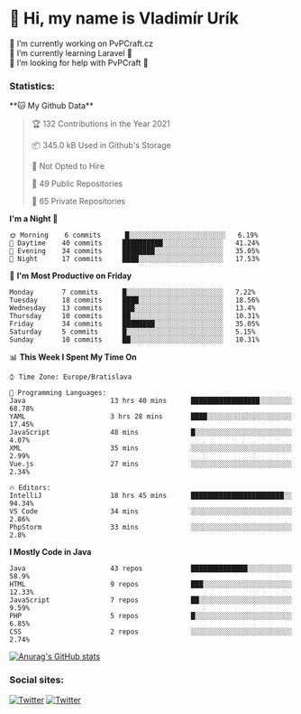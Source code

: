 <h1> 👋 Hi, my name is Vladimír Urík</h1>
<p>
 🔭 I’m currently working on PvPCraft.cz<br>
 🌱 I’m currently learning Laravel 💙<br>
 🤔 I’m looking for help with PvPCraft 💝<br>
</p>
<h3>Statistics:</h3>
<!--START_SECTION:waka-->
**🐱 My Github Data** 

> 🏆 132 Contributions in the Year 2021
 > 
> 📦 345.0 kB Used in Github's Storage 
 > 
> 🚫 Not Opted to Hire
 > 
> 📜 49 Public Repositories 
 > 
> 🔑 65 Private Repositories  
 > 
**I'm a Night 🦉** 

```text
🌞 Morning    6 commits      █░░░░░░░░░░░░░░░░░░░░░░░░   6.19% 
🌆 Daytime    40 commits     ██████████░░░░░░░░░░░░░░░   41.24% 
🌃 Evening    34 commits     ████████░░░░░░░░░░░░░░░░░   35.05% 
🌙 Night      17 commits     ████░░░░░░░░░░░░░░░░░░░░░   17.53%

```
📅 **I'm Most Productive on Friday** 

```text
Monday       7 commits      █░░░░░░░░░░░░░░░░░░░░░░░░   7.22% 
Tuesday      18 commits     ████░░░░░░░░░░░░░░░░░░░░░   18.56% 
Wednesday    13 commits     ███░░░░░░░░░░░░░░░░░░░░░░   13.4% 
Thursday     10 commits     ██░░░░░░░░░░░░░░░░░░░░░░░   10.31% 
Friday       34 commits     ████████░░░░░░░░░░░░░░░░░   35.05% 
Saturday     5 commits      █░░░░░░░░░░░░░░░░░░░░░░░░   5.15% 
Sunday       10 commits     ██░░░░░░░░░░░░░░░░░░░░░░░   10.31%

```


📊 **This Week I Spent My Time On** 

```text
⌚︎ Time Zone: Europe/Bratislava

💬 Programming Languages: 
Java                     13 hrs 40 mins      █████████████████░░░░░░░░   68.78% 
YAML                     3 hrs 28 mins       ████░░░░░░░░░░░░░░░░░░░░░   17.45% 
JavaScript               48 mins             █░░░░░░░░░░░░░░░░░░░░░░░░   4.07% 
XML                      35 mins             ░░░░░░░░░░░░░░░░░░░░░░░░░   2.99% 
Vue.js                   27 mins             ░░░░░░░░░░░░░░░░░░░░░░░░░   2.34%

🔥 Editors: 
IntelliJ                 18 hrs 45 mins      ███████████████████████░░   94.34% 
VS Code                  34 mins             ░░░░░░░░░░░░░░░░░░░░░░░░░   2.86% 
PhpStorm                 33 mins             ░░░░░░░░░░░░░░░░░░░░░░░░░   2.8%

```

**I Mostly Code in Java** 

```text
Java                     43 repos            ██████████████░░░░░░░░░░░   58.9% 
HTML                     9 repos             ███░░░░░░░░░░░░░░░░░░░░░░   12.33% 
JavaScript               7 repos             ██░░░░░░░░░░░░░░░░░░░░░░░   9.59% 
PHP                      5 repos             █░░░░░░░░░░░░░░░░░░░░░░░░   6.85% 
CSS                      2 repos             ░░░░░░░░░░░░░░░░░░░░░░░░░   2.74%

```



<!--END_SECTION:waka-->

[![Anurag's GitHub stats](https://github-readme-stats.vercel.app/api?username=vladimir-urik)](https://github.com/anuraghazra/github-readme-stats)

<h3>Social sites:</h3>
<p><a href="https://twitter.com/GGGEDR" target="_blank"><img alt="Twitter" src="https://img.shields.io/badge/twitter-%231DA1F2.svg?&style=for-the-badge&logo=twitter&logoColor=white" /></a> <a href="https://www.reddit.com/user/GGGEDR" target="_blank"><img alt="Twitter" src="https://img.shields.io/badge/reddit-%23FE6262.svg?&style=for-the-badge&logo=reddit&logoColor=white" /></a>
</p>
